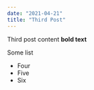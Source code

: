 ```yaml
---
date: "2021-04-21"
title: "Third Post"
---
```


Third post content **bold text**

Some list

- Four
- Five
- Six
